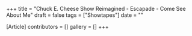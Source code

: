 +++
title = "Chuck E. Cheese Show Reimagined - Escapade - Come See About Me"
draft = false
tags = ["Showtapes"]
date = ""

[Article]
contributors = []
gallery = []
+++